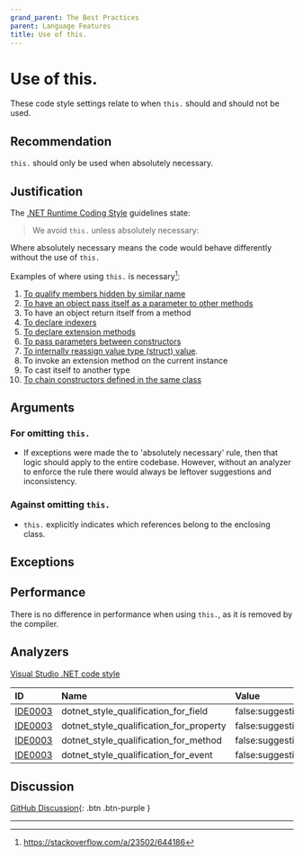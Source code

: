 ```yaml
---
grand_parent: The Best Practices
parent: Language Features
title: Use of this.
---
```


# Use of this.

These code style settings relate to when `this.` should and should not be used.

## Recommendation

`this.` should only be used when absolutely necessary.

## Justification

The [.NET Runtime Coding Style](https://github.com/dotnet/runtime/blob/master/docs/coding-guidelines/coding-style.md) guidelines state:

> We avoid `this.` unless absolutely necessary:

Where absolutely necessary means the code would behave differently without the use of `this.`

Examples of where using `this.` is necessary[^1]:

 1. [To qualify members hidden by similar name][2]
 2. [To have an object pass itself as a parameter to other methods][3]
 3. To have an object return itself from a method
 4. [To declare indexers][4]
 5. [To declare extension methods][5]
 6. [To pass parameters between constructors][6]
 7. [To internally reassign value type (struct) value][7].
 8. To invoke an extension method on the current instance
 9. To cast itself to another type
 10. [To chain constructors defined in the same class][8]

  [2]: https://docs.microsoft.com/en-us/dotnet/csharp/language-reference/keywords/this
  [3]: https://docs.microsoft.com/en-us/dotnet/csharp/language-reference/keywords/this
  [4]: https://docs.microsoft.com/en-us/dotnet/csharp/programming-guide/indexers/index
  [5]: https://docs.microsoft.com/en-us/dotnet/csharp/programming-guide/classes-and-structs/extension-methods
  [6]: http://www.codeproject.com/Articles/7011/An-Intro-to-Constructors-in-C%29
  [7]: https://stackoverflow.com/questions/194484/whats-the-strangest-corner-case-youve-seen-in-c-or-net/1800162#1800162
  [8]: https://stackoverflow.com/questions/1814953/c-sharp-constructor-chaining-how-to-do-it

## Arguments

### For omitting `this.`

* If exceptions were made the to 'absolutely necessary' rule, then that logic should apply to the entire codebase. However, without an analyzer to enforce the rule there would always be leftover suggestions and inconsistency.

### Against omitting `this.`

* `this.` explicitly indicates which references belong to the enclosing class.

## Exceptions

## Performance

There is no difference in performance when using `this.`, as it is removed by the compiler.

## Analyzers

[Visual Studio .NET code style](https://docs.microsoft.com/en-us/visualstudio/ide/editorconfig-language-conventions?#this-and-me)

| ID | Name | Value
|:-|:-|:-|
| [IDE0003][1] | dotnet_style_qualification_for_field | false:suggestion |
| [IDE0003][1] | dotnet_style_qualification_for_property | false:suggestion |
| [IDE0003][1] | dotnet_style_qualification_for_method | false:suggestion |
| [IDE0003][1] | dotnet_style_qualification_for_event | false:suggestion |

[1]: https://docs.microsoft.com/en-us/visualstudio/ide/editorconfig-language-conventions?#this-and-me

## Discussion

[GitHub Discussion](https://github.com/kmgallahan/Style-as-Code/issues/1){: .btn .btn-purple }

---

[^1]: https://stackoverflow.com/a/23502/644186
